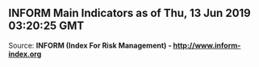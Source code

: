 ## INFORM Main Indicators as of Thu, 13 Jun 2019 03:20:25 GMT

Source: **INFORM (Index For Risk Management) - http://www.inform-index.org**
